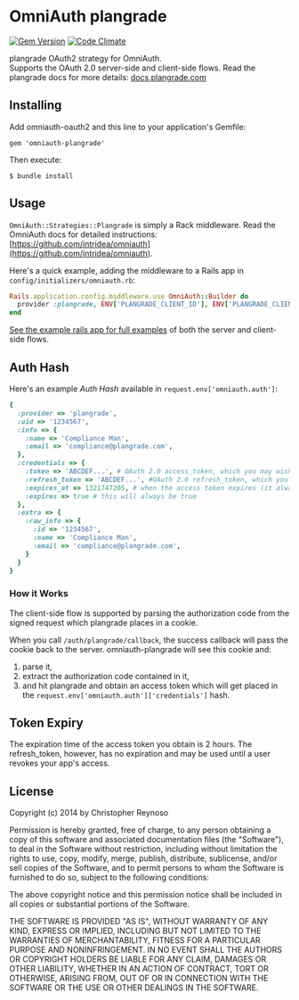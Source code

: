 # OmniAuth plangrade
[![Gem Version](https://badge.fury.io/rb/omniauth-plangrade.svg)](http://badge.fury.io/rb/omniauth-plangrade)
[![Code Climate](https://codeclimate.com/github/topherreynoso/omniauth-plangrade/badges/gpa.svg)](https://codeclimate.com/github/topherreynoso/omniauth-plangrade)

plangrade OAuth2 strategy for OmniAuth.  
Supports the OAuth 2.0 server-side and client-side flows. Read the plangrade docs for more details: [docs.plangrade.com](https://docs.plangrade.com/#authentication)

## Installing

Add omniauth-oauth2 and this line to your application's Gemfile:

    gem 'omniauth-plangrade'

Then execute:

    $ bundle install

## Usage

`OmniAuth::Strategies::Plangrade` is simply a Rack middleware. Read the OmniAuth docs for detailed instructions: [https://github.com/intridea/omniauth](https://github.com/intridea/omniauth).

Here's a quick example, adding the middleware to a Rails app in `config/initializers/omniauth.rb`:

```ruby
Rails.application.config.middleware.use OmniAuth::Builder do
  provider :plangrade, ENV['PLANGRADE_CLIENT_ID'], ENV['PLANGRADE_CLIENT_SECRET']
end
```

[See the example rails app for full examples](https://github.com/topherreynoso/plangrade-ruby-client) of both the server and client-side flows.

## Auth Hash

Here's an example *Auth Hash* available in `request.env['omniauth.auth']`:

```ruby
{
  :provider => 'plangrade',
  :uid => '1234567',
  :info => {
    :name => 'Compliance Man',
    :email => 'compliance@plangrade.com',
  },
  :credentials => {
    :token => 'ABCDEF...', # OAuth 2.0 access_token, which you may wish to store
    :refresh_token => 'ABCDEF...', #OAuth 2.0 refresh_token, which you may wish to store
    :expires_at => 1321747205, # when the access token expires (it always will)
    :expires => true # this will always be true
  },
  :extra => {
    :raw_info => {
      :id => '1234567',
      :name => 'Compliance Man',
      :email => 'compliance@plangrade.com',
    }
  }
}
```

### How it Works

The client-side flow is supported by parsing the authorization code from the signed request which plangrade places in a cookie.

When you call `/auth/plangrade/callback`, the success callback will pass the cookie back to the server. omniauth-plangrade will see this cookie and:

1. parse it,
2. extract the authorization code contained in it,
3. and hit plangrade and obtain an access token which will get placed in the `request.env['omniauth.auth']['credentials']` hash.

## Token Expiry

The expiration time of the access token you obtain is 2 hours.
The refresh_token, however, has no expiration and may be used until a user revokes your app's access.

## License

Copyright (c) 2014 by Christopher Reynoso

Permission is hereby granted, free of charge, to any person obtaining a copy of this software and associated documentation files (the "Software"), to deal in the Software without restriction, including without limitation the rights to use, copy, modify, merge, publish, distribute, sublicense, and/or sell copies of the Software, and to permit persons to whom the Software is furnished to do so, subject to the following conditions:

The above copyright notice and this permission notice shall be included in all copies or substantial portions of the Software.

THE SOFTWARE IS PROVIDED "AS IS", WITHOUT WARRANTY OF ANY KIND, EXPRESS OR IMPLIED, INCLUDING BUT NOT LIMITED TO THE WARRANTIES OF MERCHANTABILITY, FITNESS FOR A PARTICULAR PURPOSE AND NONINFRINGEMENT. IN NO EVENT SHALL THE AUTHORS OR COPYRIGHT HOLDERS BE LIABLE FOR ANY CLAIM, DAMAGES OR OTHER LIABILITY, WHETHER IN AN ACTION OF CONTRACT, TORT OR OTHERWISE, ARISING FROM, OUT OF OR IN CONNECTION WITH THE SOFTWARE OR THE USE OR OTHER DEALINGS IN THE SOFTWARE.

